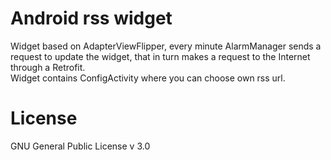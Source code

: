 <h1>Android rss widget</h1>
Widget based on AdapterViewFlipper, every minute AlarmManager sends a request to update the widget, that in turn makes a request to the Internet through a Retrofit.<br>
Widget contains ConfigActivity where you can choose own rss url.

<h1>License</h1>
GNU General Public License v 3.0

